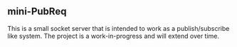 ## mini-PubReq ##

This is a small socket server that is intended to work as a publish/subscribe like system.
The project is a work-in-progress and will extend over time.

